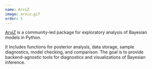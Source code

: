 ```yaml
---
name: ArviZ
image: arviz.gif
order: 5
---
```

[ArviZ](https://arviz-devs.github.io/arviz/) is a community-led package for exploratory analysis of Bayesian models in Python.

It Includes functions for posterior analysis, data storage, sample diagnostics, model checking, and comparison. The goal is to provide backend-agnostic tools for diagnostics and visualizations of Bayesian inference.
